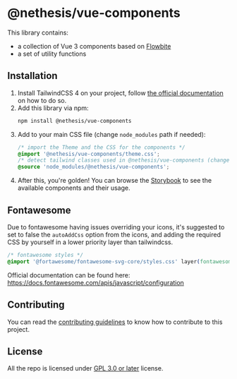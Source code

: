 # @nethesis/vue-components

This library contains:
- a collection of Vue 3 components based on [Flowbite](https://flowbite.com/)
- a set of utility functions

## Installation

1. Install TailwindCSS 4 on your project, follow [the official documentation](https://tailwindcss.com/docs/installation)
   on how to do so.
2. Add this library via npm:
    ```sh
    npm install @nethesis/vue-components
    ```
3. Add to your main CSS file (change `node_modules` path if needed):
    ```css
    /* import the Theme and the CSS for the components */
    @import '@nethesis/vue-components/theme.css';
    /* detect tailwind classes used in @nethesis/vue-components (change this path accordingly if needed) */
    @source 'node_modules/@nethesis/vue-components';
    ```
4. After this, you're golden! You can browse the [Storybook](https://nethesis.github.io/vue-components) to see the available components and their usage.

## Fontawesome

Due to fontawesome having issues overriding your icons, it's suggested to set to false the `autoAddCss` option from the
icons, and adding the required CSS by yourself in a lower priority layer than tailwindcss.

```css
/* fontawesome styles */
@import '@fortawesome/fontawesome-svg-core/styles.css' layer(fontawesome);
```

Official documentation can be found here: https://docs.fontawesome.com/apis/javascript/configuration

## Contributing

You can read the [contributing guidelines](CONTRIBUTING.md) to know how to contribute to this project.

## License

All the repo is licensed under [GPL 3.0 or later](LICENSE) license.
